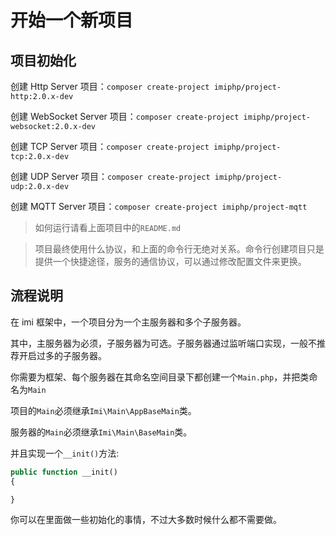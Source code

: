 # 开始一个新项目

## 项目初始化

创建 Http Server 项目：`composer create-project imiphp/project-http:2.0.x-dev`

创建 WebSocket Server 项目：`composer create-project imiphp/project-websocket:2.0.x-dev`

创建 TCP Server 项目：`composer create-project imiphp/project-tcp:2.0.x-dev`

创建 UDP Server 项目：`composer create-project imiphp/project-udp:2.0.x-dev`

创建 MQTT Server 项目：`composer create-project imiphp/project-mqtt`

> 如何运行请看上面项目中的`README.md`

> 项目最终使用什么协议，和上面的命令行无绝对关系。命令行创建项目只是提供一个快捷途径，服务的通信协议，可以通过修改配置文件来更换。

## 流程说明

在 imi 框架中，一个项目分为一个主服务器和多个子服务器。

其中，主服务器为必须，子服务器为可选。子服务器通过监听端口实现，一般不推荐开启过多的子服务器。

你需要为框架、每个服务器在其命名空间目录下都创建一个`Main.php`，并把类命名为`Main`

项目的`Main`必须继承`Imi\Main\AppBaseMain`类。

服务器的`Main`必须继承`Imi\Main\BaseMain`类。

并且实现一个`__init()`方法:

```php
public function __init()
{

}
```

你可以在里面做一些初始化的事情，不过大多数时候什么都不需要做。
